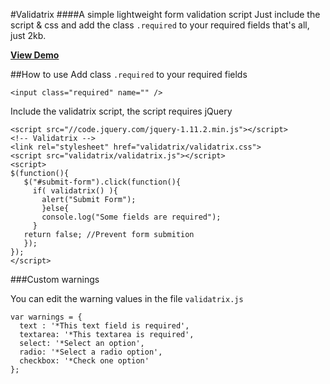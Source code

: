 #Validatrix 
####A simple lightweight form validation script
Just include the script & css and add the class `.required` to your required fields that's all, just 2kb.

**[View Demo](http://develus.com/github/validatrix)**

##How to use
Add class `.required` to your required fields
    
	<input class="required" name="" />

Include the validatrix script, the script requires jQuery
   
	<script src="//code.jquery.com/jquery-1.11.2.min.js"></script>
	<!-- Validatrix -->
	<link rel="stylesheet" href="validatrix/validatrix.css">
	<script src="validatrix/validatrix.js"></script>
	<script>
	$(function(){
	   $("#submit-form").click(function(){
	     if( validatrix() ){
	       alert("Submit Form");
	       }else{
	       console.log("Some fields are required");
	     }
	   return false; //Prevent form submition
	   });
	});
	</script> 

###Custom warnings

You can edit the warning values in the file `validatrix.js`

	var warnings = {
	  text : '*This text field is required',
	  textarea: '*This textarea is required',
	  select: '*Select an option',
      radio: '*Select a radio option',
	  checkbox: '*Check one option'
	}; 

 